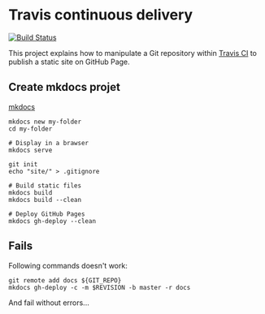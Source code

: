 # Travis continuous delivery

[![Build Status](https://travis-ci.org/ldez/travis-continuous-delivery-mkdocs-publish.svg?branch=source)](https://travis-ci.org/ldez/travis-continuous-delivery-mkdocs-publish)

This project explains how to manipulate a Git repository within [Travis CI](https://travis-ci.org) to publish a static site on GitHub Page.


## Create mkdocs projet

[mkdocs](http://www.mkdocs.org)

```shell
mkdocs new my-folder
cd my-folder

# Display in a brawser
mkdocs serve

git init
echo "site/" > .gitignore

# Build static files
mkdocs build
mkdocs build --clean

# Deploy GitHub Pages
mkdocs gh-deploy --clean
```

## Fails

Following commands doesn't work:

```shell
git remote add docs ${GIT_REPO}
mkdocs gh-deploy -c -m $REVISION -b master -r docs
```

And fail without errors...
